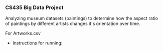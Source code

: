 ### CS435 Big Data Project
Analyzing museum datasets (paintings) to determine how the aspect ratio of paintings by different artists changes it's orientation over time. 

For Artworks.csv	  

* Instructions for running: 
